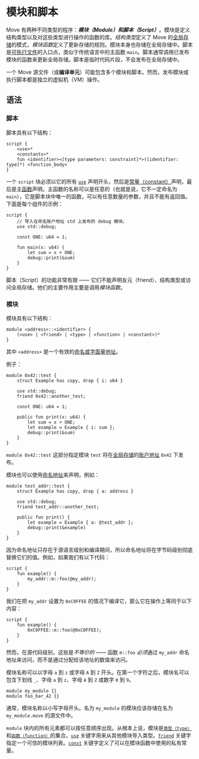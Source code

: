 # 模块和脚本

Move 有两种不同类型的程序：***模块（Module）***和***脚本（Script）***。模块是定义结构类型以及对这些类型进行操作的函数的库。*结构类型*定义了 Move 的[全局存储](./global-storage-structure.md)的模式，*模块函数*定义了更新存储的规则。模块本身也存储在全局存储中。脚本是[可执行文件](https://en.wikipedia.org/wiki/Executable)的入口点，类似于传统语言中的主函数 `main`。脚本通常调用已发布模块的函数来更新全局存储。脚本是临时代码片段，不会发布在全局存储中。

一个 Move 源文件（或**编译单元**）可能包含多个模块和脚本。然而，发布模块或执行脚本都是独立的虚拟机（VM）操作。

## 语法

### 脚本

脚本具有以下结构：

```text
script {
    <use>*
    <constants>*
    fun <identifier><[type parameters: constraint]*>([identifier: type]*) <function_body>
}
```

一个 `script` 块必须以它的所有 [`use`](./uses.md) 声明开头，然后是[常量（constant）](./constants.md)声明，最后是主[函数](./functions.md)声明。主函数的名称可以是任意的（也就是说，它不一定命名为 `main`），它是脚本块中唯一的函数，可以有任意数量的参数，并且不能有返回值。下面是每个组件的示例：

```move
script {
    // 导入在命名账户地址 std 上发布的 debug 模块。
    use std::debug;

    const ONE: u64 = 1;

    fun main(x: u64) {
        let sum = x + ONE;
        debug::print(&sum)
    }
}
```

脚本（Script）的功能非常有限 —— 它们不能声明友元（friend）、结构类型或访问全局存储。他们的主要作用主要是调用*模块函数*。

### 模块

模块具有以下结构：

```text
module <address>::<identifier> {
    (<use> | <friend> | <type> | <function> | <constant>)*
}
```

其中 `<address>` 是一个有效的[命名或字面量地址](./address.md)。

例子：

```move
module 0x42::test {
    struct Example has copy, drop { i: u64 }

    use std::debug;
    friend 0x42::another_test;

    const ONE: u64 = 1;

    public fun print(x: u64) {
        let sum = x + ONE;
        let example = Example { i: sum };
        debug::print(&sum)
    }
}
```

`module 0x42::test` 这部分指定模块 `test` 将在[全局存储](./global-storage-structure.md)的[账户地址](./address.md) `0x42` 下发布。

模块也可以使用[命名地址](./address.md)来声明，例如：

```move
module test_addr::test {
    struct Example has copy, drop { a: address }

    use std::debug;
    friend test_addr::another_test;

    public fun print() {
        let example = Example { a: @test_addr };
        debug::print(&example)
    }
}
```

因为命名地址只存在于源语言级别和编译期间，所以命名地址将在字节码级别彻底替换它们的值。例如，如果我们有以下代码：

```move
script {
    fun example() {
        my_addr::m::foo(@my_addr);
    }
}
```

我们在把 `my_addr` 设置为 `0xC0FFEE` 的情况下编译它，那么它在操作上等同于以下内容：

```move
script {
    fun example() {
        0xC0FFEE::m::foo(@0xC0FFEE);
    }
}
```

然而，在源代码级别，这些是*不等价的* —— 函数 `m::foo` *必须*通过 `my_addr` 命名地址来访问，而不是通过分配给该地址的数值来访问。

模块名称可以以字母 `a` 到 `z` 或字母 `A` 到 `Z` 开头。在第一个字符之后，模块名可以包含下划线 `_`、字母 `a` 到 `z`、字母 `A` 到 `Z` 或数字 `0` 到 `9`。

```move
module my_module {}
module foo_bar_42 {}
```

通常，模块名称以小写字母开头。名为 `my_module` 的模块应该存储在名为 `my_module.move` 的源文件中。

`module` 块内的所有元素都可以按任意顺序出现。从根本上说，模块是[`类型（type）`](./structs-and-resources.md)和[`函数（function）`](./functions.md)的集合。[`use`](./uses.md) 关键字用来从其他模块导入类型。[`friend`](./friends.md) 关键字指定一个可信的模块列表。[`const`](./constants.md) 关键字定义了可以在模块函数中使用的私有常量。
